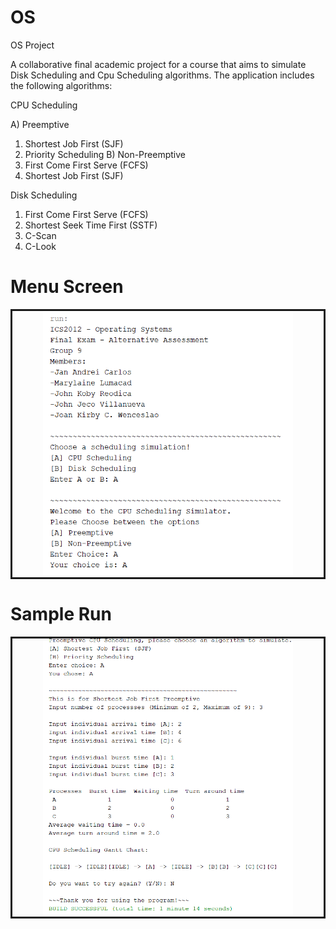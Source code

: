 # OS
OS Project

A collaborative final academic project for a course that aims to simulate Disk Scheduling and Cpu Scheduling algorithms. The application includes the following algorithms:

CPU Scheduling

A) Preemptive
  1. Shortest Job First (SJF)
  2. Priority Scheduling
B) Non-Preemptive
  1. First Come First Serve (FCFS)
  2. Shortest Job First (SJF)

Disk Scheduling

1. First Come First Serve (FCFS)
2. Shortest Seek Time First (SSTF)
3. C-Scan
4. C-Look

# Menu Screen

<p align="center" style="border-style: solid;">
<img src="menu.png" width="400" title="Menu Page">
</p>

# Sample Run

<p align="center" style="border-style: solid;">
<img src="run.png" width="400" title="Run Page">
</p>
